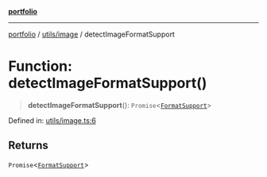 [**portfolio**](../../../README.md)

***

[portfolio](../../../modules.md) / [utils/image](../README.md) / detectImageFormatSupport

# Function: detectImageFormatSupport()

> **detectImageFormatSupport**(): `Promise`\<[`FormatSupport`](../interfaces/FormatSupport.md)\>

Defined in: [utils/image.ts:6](https://github.com/tnorlund/Portfolio/blob/a12d3f5e97051b6fa77104718432fb6ff2ac2967/portfolio/utils/image.ts#L6)

## Returns

`Promise`\<[`FormatSupport`](../interfaces/FormatSupport.md)\>

